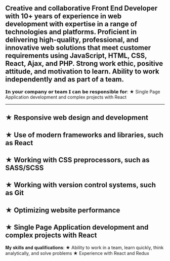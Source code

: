 ## Creative and collaborative Front End Developer with 10+ years of experience in web development with expertise in a range of technologies and platforms. Proficient in delivering high-quality, professional, and innovative web solutions that meet customer requirements using JavaScript, HTML, CSS, React, Ajax, and PHP. Strong work ethic, positive attitude, and motivation to learn. Ability to work independently and as part of a team.

𝗜𝗻 𝘆𝗼𝘂𝗿 𝗰𝗼𝗺𝗽𝗮𝗻𝘆 𝗼𝗿 𝘁𝗲𝗮𝗺 𝗜 𝗰𝗮𝗻 𝗯𝗲 𝗿𝗲𝘀𝗽𝗼𝗻𝘀𝗶𝗯𝗹𝗲 𝗳𝗼𝗿:
★ Single Page Application development and complex projects with React

---

## ★ Responsive web design and development

## ★ Use of modern frameworks and libraries, such as React

## ★ Working with CSS preprocessors, such as SASS/SCSS

## ★ Working with version control systems, such as Git

## ★ Optimizing website performance

## ★ Single Page Application development and complex projects with React

𝐌𝐲 𝐬𝐤𝐢𝐥𝐥𝐬 𝐚𝐧𝐝 𝐪𝐮𝐚𝐥𝐢𝐟𝐢𝐜𝐚𝐭𝐢𝐨𝐧𝐬:
★ Ability to work in a team, learn quickly, think analytically, and solve problems
★ Experience with React and Redux

